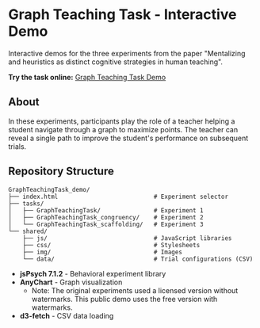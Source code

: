 # Graph Teaching Task - Interactive Demo

Interactive demos for the three experiments from the paper "Mentalizing and heuristics as distinct cognitive strategies in human teaching".

**Try the task online:** [Graph Teaching Task Demo](https://sharootonian.github.io/CognitiveStrategiesInTeaching/)

## About

In these experiments, participants play the role of a teacher helping a student navigate through a graph to maximize points. The teacher can reveal a single path to improve the student's performance on subsequent trials.


## Repository Structure

```
GraphTeachingTask_demo/
├── index.html                           # Experiment selector
├── tasks/
│   ├── GraphTeachingTask/               # Experiment 1
│   ├── GraphTeachingTask_congruency/    # Experiment 2
│   └── GraphTeachingTask_scaffolding/   # Experiment 3
└── shared/
    ├── js/                              # JavaScript libraries
    ├── css/                             # Stylesheets
    ├── img/                             # Images
    └── data/                            # Trial configurations (CSV)
```

- **jsPsych 7.1.2** - Behavioral experiment library
- **AnyChart** - Graph visualization
  - Note: The original experiments used a licensed version without watermarks. This public demo uses the free version with watermarks.
- **d3-fetch** - CSV data loading
